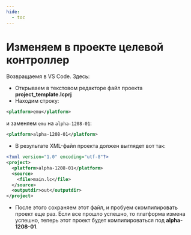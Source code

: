 ```yaml
---
hide:
  - toc
---
```

# Изменяем в проекте целевой контроллер
Возвращаемя в VS Code. Здесь:  

- Открываем в текстовом редакторе файл проекта **project_template.lcprj** 
- Находим строку:
```xml
<platform>emu</platform>
```
и заменяем `emu` на `alpha-1208-01`:
```xml
<platform>alpha-1208-01</platform>
```
- В результате XML-файл проекта должен выглядет вот так:
```xml
<?xml version="1.0" encoding="utf-8"?>
<project>
  <platform>alpha-1208-01</platform>
  <source>
    <file>main.lc</file>
  </source>
  <outputdir>out</outputdir>
</project>
```
- После этого сохраняем этот файл, и пробуем скомпилировать проект еще раз. Если все прошло успешно, то платформа измена успешно, теперь этот проект будет компилироваться под **alpha-1208-01**.  


